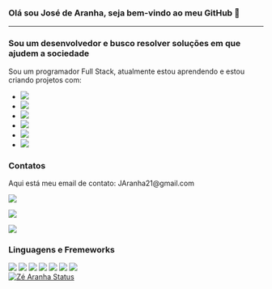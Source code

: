 ### Olá sou José de Aranha, seja bem-vindo ao meu GitHub 👋
_______________________________________________________________________________________________________________________________
### Sou um desenvolvedor e busco resolver soluções em que ajudem a sociedade
Sou um programador Full Stack, atualmente estou aprendendo e estou criando projetos com:
<br>
  - <img src="https://img.shields.io/badge/HTML5-E34F26?style=for-the-badge&logo=html5&logoColor=white" />
  - <img src="https://img.shields.io/badge/CSS3-1572B6?style=for-the-badge&logo=css3&logoColor=white" />
  - <img src="https://img.shields.io/badge/JavaScript-F7DF1E?style=for-the-badge&logo=javascript&logoColor=black" />
  - <img src="https://img.shields.io/badge/React-20232A?style=for-the-badge&logo=react&logoColor=61DAFB" />
  - <img src="https://img.shields.io/badge/Python-3776AB?style=for-the-badge&logo=python&logoColor=white" />
  - <img src="https://img.shields.io/badge/Node.js-43853D?style=for-the-badge&logo=node.js&logoColor=white" />

### Contatos

  <p>Aqui está meu email de contato: JAranha21@gmail.com</p>
  <p>
    <a href="https://www.linkedin.com/in/josé-de-aranha-65b49b2bb">
      <img src="https://img.shields.io/badge/LinkedIn-0077B5?style=for-the-badge&logo=linkedin&logoColor=white" />
    </a>
  </p>
  <p>
    <a href="tel:+5575982489610">
      <img src="https://img.shields.io/badge/WhatsApp-25D366?style=for-the-badge&logo=whatsapp&logoColor=white" />
    </a>
  </p>
  
  <p>
    <a href="https://www.instagram.com/zespider__?igsh=MWZlaXl6bHFycjJnbg==">
      <img src="https://img.shields.io/badge/Instagram-E4405F?style=for-the-badge&logo=instagram&logoColor=white" />
    </a>
  </p>


  ### Linguagens e Fremeworks
  <img src="https://img.shields.io/badge/HTML5-E34F26?style=for-the-badge&logo=html5&logoColor=white" /> <img src="https://img.shields.io/badge/CSS3-1572B6?style=for-the-badge&logo=css3&logoColor=white" /> <img src="https://img.shields.io/badge/JavaScript-F7DF1E?style=for-the-badge&logo=javascript&logoColor=black" /> <img src="https://img.shields.io/badge/Python-3776AB?style=for-the-badge&logo=python&logoColor=white" /> <img src="https://img.shields.io/badge/React-20232A?style=for-the-badge&logo=react&logoColor=61DAFB" /> <img src="https://img.shields.io/badge/Node.js-43853D?style=for-the-badge&logo=node.js&logoColor=white" /> <img src="https://img.shields.io/badge/MySQL-00000F?style=for-the-badge&logo=mysql&logoColor=white" />
  <br>
  [![Zé Aranha Status](https://github-readme-stats.vercel.app/api?username=zearanha)](https://github.com/anuraghazra/github-readme-stats)
